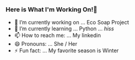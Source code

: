 ### Here is What I'm Working On!👋


- 🔭 I’m currently working on ... Eco Soap Project
- 🌱 I’m currently learning ... Python ... *hiss*
- 📫 How to reach me: ... My linkedin 
- 😄 Pronouns: ... She / Her
- ⚡ Fun fact: ... My favorite season is Winter 
